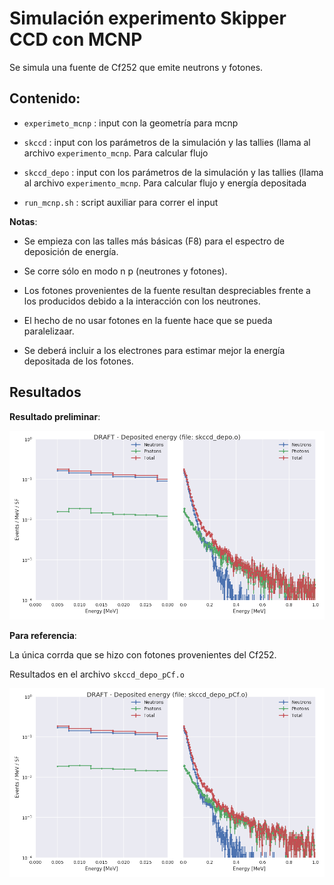 # Simulación experimento Skipper CCD con MCNP

Se simula una fuente de Cf252 que emite neutrons y fotones.


## Contenido:

* `experimeto_mcnp` : input con la geometría para mcnp

* `skccd` : input con los parámetros de la simulación y las tallies (llama al archivo `experimento_mcnp`. Para calcular flujo

* `skccd_depo` : input con los parámetros de la simulación y las tallies (llama al archivo `experimento_mcnp`. Para calcular flujo y energía depositada

* `run_mcnp.sh` : script auxiliar para correr el input


**Notas**: 

* Se empieza con las talles más básicas (F8) para el espectro de deposición de energía.

* Se corre sólo en modo n p (neutrones y fotones).

* Los fotones provenientes de la fuente resultan despreciables frente a los producidos debido a la interacción con los neutrones.

* El hecho de no usar fotones en la fuente hace que se pueda paralelizaar.

* Se deberá incluir a los electrones para estimar mejor la energía depositada de los fotones.


## Resultados

**Resultado preliminar**:

![Deposited energy in silicon](espectros_skccd_depo.png)


**Para referencia**:

La única corrda que se hizo con fotones provenientes del Cf252.

Resultados en el archivo `skccd_depo_pCf.o`

![Deposited energy in silicon including photons from Cf252](espectros_skccd_depo_pCf.png)

